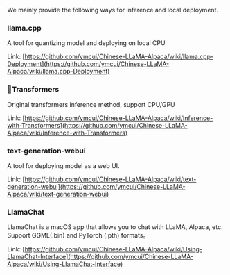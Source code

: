 We mainly provide the following ways for inference and local deployment.

### llama.cpp
A tool for quantizing model and deploying on local CPU

Link: [https://github.com/ymcui/Chinese-LLaMA-Alpaca/wiki/llama.cpp-Deployment](https://github.com/ymcui/Chinese-LLaMA-Alpaca/wiki/llama.cpp-Deployment)

### 🤗Transformers
Original transformers inference method, support CPU/GPU

Link: [https://github.com/ymcui/Chinese-LLaMA-Alpaca/wiki/Inference-with-Transformers](https://github.com/ymcui/Chinese-LLaMA-Alpaca/wiki/Inference-with-Transformers)

### text-generation-webui
A tool for deploying model as a web UI.

Link: [https://github.com/ymcui/Chinese-LLaMA-Alpaca/wiki/text-generation-webui](https://github.com/ymcui/Chinese-LLaMA-Alpaca/wiki/text-generation-webui)

### LlamaChat

LlamaChat is a macOS app that allows you to chat with LLaMA, Alpaca, etc. Support GGML(.bin) and PyTorch (.pth) formats。

Link: [https://github.com/ymcui/Chinese-LLaMA-Alpaca/wiki/Using-LlamaChat-Interface](https://github.com/ymcui/Chinese-LLaMA-Alpaca/wiki/Using-LlamaChat-Interface)